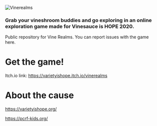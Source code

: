 ![Vinerealms](https://i.imgur.com/QWGcCEP.png)
### Grab your vineshroom buddies and go exploring in an online exploration game made for Vinesauce is HOPE 2020.



Public repository for Vine Realms. You can report issues with the game here.  

# Get the game!
Itch.io link: https://varietyishope.itch.io/vinerealms

# About the cause
https://varietyishope.org/

https://pcrf-kids.org/
